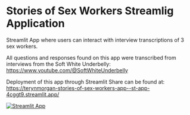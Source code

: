 # Stories of Sex Workers Streamlig Application
Streamlit App where users can interact with interview transcriptions of 3 sex workers. 

All questions and responses found on this app were transcribed from interviews from the Soft White Underbelly: https://www.youtube.com/@SoftWhiteUnderbelly

Deployment of this app through Streamlit Share can be found at: https://terynmorgan-stories-of-sex-workers-app--st-app-4cggt9.streamlit.app/

[![Streamlit App](https://static.streamlit.io/badges/streamlit_badge_black_white.svg)](https://terynmorgan-stories-of-sex-workers-app--st-app-4cggt9.streamlit.app)
